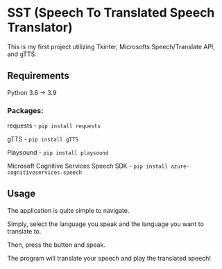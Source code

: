 # SST (Speech To Translated Speech Translator)

This is my first project utilizing Tkinter, Microsofts Speech/Translate API, and gTTS.

## Requirements

Python 3.6 -> 3.9

### Packages:

requests - ```pip install requests```

gTTS - ```pip install gTTS```

Playsound - ```pip install playsound```

Microsoft Cognitive Services Speech SDK - ```pip install azure-cognitiveservices-speech```

## Usage

The application is quite simple to navigate.

Simply, select the language you speak and the language you want to translate to.

Then, press the button and speak.

The program will translate your speech and play the translated speech!
